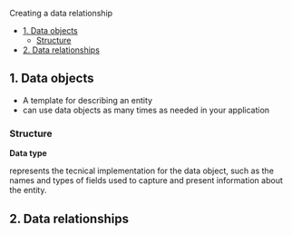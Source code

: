 Creating a data relationship

- [1. Data objects](#1-data-objects)
    - [Structure](#structure)
- [2. Data relationships](#2-data-relationships)

## 1. Data objects

- A template for describing an entity
- can use data objects as many times as needed in your application

### Structure

**<dl>Data type</dl>**
<dt>represents the tecnical implementation for the data object, such as the names and types of fields used to capture and present information about the entity.</dt>


## 2. Data relationships